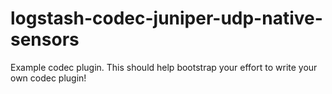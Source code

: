 # logstash-codec-juniper-udp-native-sensors
Example codec plugin. This should help bootstrap your effort to write your own codec plugin!

